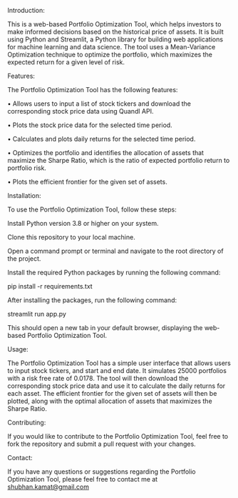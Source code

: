 
Introduction:

This is a web-based Portfolio Optimization Tool, which helps investors to make informed decisions based on the historical price of assets. It is built using
Python and Streamlit, a Python library for building web applications for machine learning and data science. The tool uses a Mean-Variance Optimization technique 
to optimize the portfolio, which maximizes the expected return for a given level of risk.

Features:

The Portfolio Optimization Tool has the following features:

• Allows users to input a list of stock tickers and download the corresponding stock price data using Quandl API.

• Plots the stock price data for the selected time period.

• Calculates and plots daily returns for the selected time period.

• Optimizes the portfolio and identifies the allocation of assets that maximize the Sharpe Ratio, which is the ratio of expected portfolio return to portfolio risk.

• Plots the efficient frontier for the given set of assets.


Installation:

To use the Portfolio Optimization Tool, follow these steps:


Install Python version 3.8 or higher on your system.

Clone this repository to your local machine.

Open a command prompt or terminal and navigate to the root directory of the project.

Install the required Python packages by running the following command:

pip install -r requirements.txt

After installing the packages, run the following command:

streamlit run app.py

This should open a new tab in your default browser, displaying the web-based Portfolio Optimization Tool.

Usage:

The Portfolio Optimization Tool has a simple user interface that allows users to input stock tickers, and start and end date. It simulates 25000 portfolios 
with a risk free rate of 0.0178. The tool will then download the corresponding stock price data and use it to calculate the daily returns for each asset. 
The efficient frontier for the given set of assets will then be plotted, along with the optimal allocation of assets that maximizes the Sharpe Ratio.

Contributing:

If you would like to contribute to the Portfolio Optimization Tool, feel free to fork the repository and submit a pull request with your changes.

Contact:

If you have any questions or suggestions regarding the Portfolio Optimization Tool, please feel free to contact me at shubhan.kamat@gmail.com
